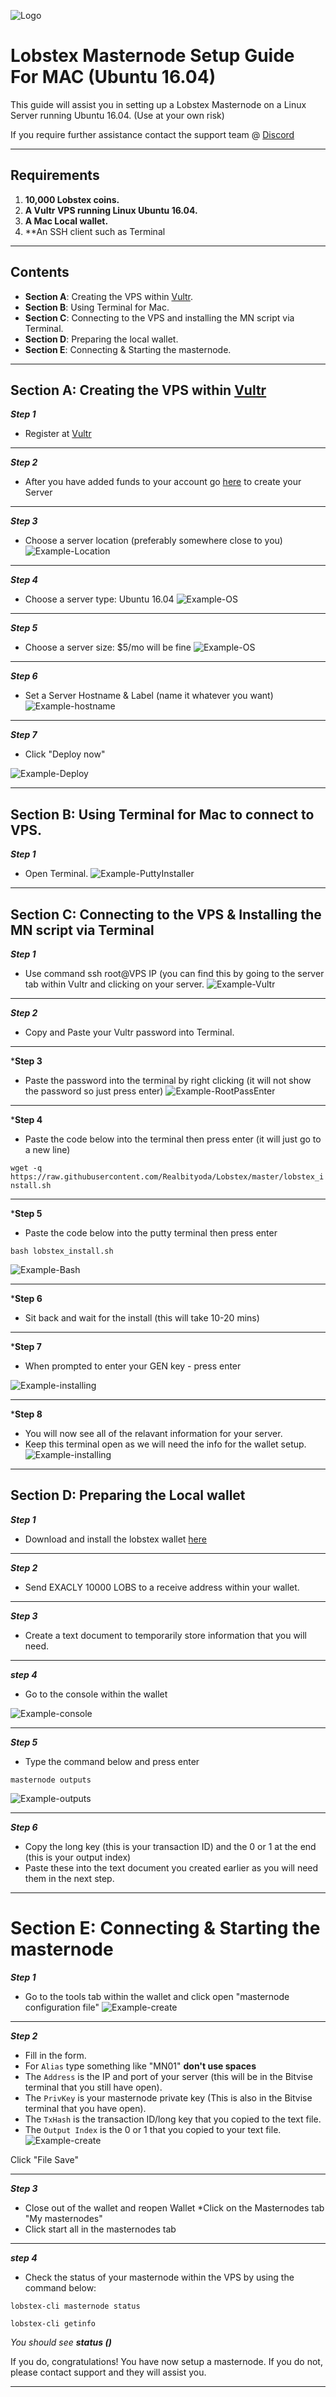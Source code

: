 ![Logo](https://i.imgur.com/iv5Zdek.png)
# Lobstex Masternode Setup Guide  For MAC (Ubuntu 16.04)
This guide will assist you in setting up a Lobstex Masternode on a Linux Server running Ubuntu 16.04. (Use at your own risk)

If you require further assistance contact the support team @ [Discord](https://discord.gg/BDbgFhQ)
***
## Requirements
1) **10,000 Lobstex coins.**
2) **A Vultr VPS running Linux Ubuntu 16.04.**
3) **A Mac Local wallet.**
4) **An SSH client such as Terminal
***
## Contents
* **Section A**: Creating the VPS within [Vultr](https://www.vultr.com/?ref=7330204).
* **Section B**: Using Terminal for Mac.
* **Section C**: Connecting to the VPS and installing the MN script via Terminal.
* **Section D**: Preparing the local wallet.
* **Section E**: Connecting & Starting the masternode.
***

## Section A: Creating the VPS within [Vultr](https://www.vultr.com/?ref=7296974) 
***Step 1***
* Register at [Vultr](https://www.vultr.com/?ref=7296974)
***

***Step 2***
* After you have added funds to your account go [here](https://my.vultr.com/deploy/) to create your Server
***

***Step 3*** 
* Choose a server location (preferably somewhere close to you)
![Example-Location](https://i.imgur.com/ozi7Bkr.png)
***

***Step 4***
* Choose a server type: Ubuntu 16.04
![Example-OS](https://i.imgur.com/aSMqHUK.png)
***

***Step 5***
* Choose a server size: $5/mo will be fine 
![Example-OS](https://i.imgur.com/UoGoHcM.png)
***

***Step 6*** 
* Set a Server Hostname & Label (name it whatever you want)
![Example-hostname](https://i.imgur.com/NtualgA.png)
***

***Step 7***
* Click "Deploy now"

![Example-Deploy](https://i.imgur.com/4qpYuH0.png)
***


## Section B: Using Terminal for Mac to connect to VPS. 

***Step 1***
* Open Terminal. 
![Example-PuttyInstaller](https://i.imgur.com/hDEkM2Y.png)
***

## Section C: Connecting to the VPS & Installing the MN script via Terminal

***Step 1***
* Use command ssh root@VPS IP (you can find this by going to the server tab within Vultr and clicking on your server. 
![Example-Vultr](https://i.imgur.com/PZWEq5f.png)
***


***Step 2*** 
* Copy and Paste your Vultr password into Terminal.  
***


***Step 3** 
* Paste the password into the terminal by right clicking (it will not show the password so just press enter)
![Example-RootPassEnter](https://i.imgur.com/1iDNVCW.png)
***

***Step 4**
* Paste the code below into the terminal then press enter (it will just go to a new line)

`wget -q https://raw.githubusercontent.com/Realbityoda/Lobstex/master/lobstex_install.sh`
***

***Step 5**
* Paste the code below into the putty terminal then press enter

`bash lobstex_install.sh`

![Example-Bash](https://i.imgur.com/gAnMfxy.png)

***

***Step 6**
* Sit back and wait for the install (this will take 10-20 mins)
***

***Step 7**
* When prompted to enter your GEN key - press enter

![Example-installing](https://i.imgur.com/8ZAjIEx.png)
***

***Step 8**
* You will now see all of the relavant information for your server.
* Keep this terminal open as we will need the info for the wallet setup.
![Example-installing](https://i.imgur.com/Q87LcnW.png)
***

## Section D: Preparing the Local wallet

***Step 1***
* Download and install the lobstex wallet [here](https://github.com/avymantech/lobstex/releases/tag/v1.0)
***

***Step 2***
* Send EXACLY 10000 LOBS to a receive address within your wallet.
***

***Step 3***
* Create a text document to temporarily store information that you will need. 
***

***step 4***
* Go to the console within the wallet 

![Example-console](https://i.imgur.com/6NM7G9a.png)
***

***Step 5***
* Type the command below and press enter 

`masternode outputs` 

![Example-outputs](https://i.imgur.com/GD7Ro1m.png)
***

***Step 6***
* Copy the long key (this is your transaction ID) and the 0 or 1 at the end (this is your output index)
* Paste these into the text document you created earlier as you will need them in the next step.
***

# Section E: Connecting & Starting the masternode 

***Step 1***
* Go to the tools tab within the wallet and click open "masternode configuration file" 
![Example-create](https://i.imgur.com/COsfvfA.png)
***

***Step 2***

* Fill in the form. 
* For `Alias` type something like "MN01" **don't use spaces**
* The `Address` is the IP and port of your server (this will be in the Bitvise terminal that you still have open).
* The `PrivKey` is your masternode private key (This is also in the Bitvise terminal that you have open).
* The `TxHash` is the transaction ID/long key that you copied to the text file.
* The `Output Index` is the 0 or 1 that you copied to your text file.
![Example-create](https://i.imgur.com/9b1I3bk.png)

Click "File Save"
***

***Step 3***
* Close out of the wallet and reopen Wallet
*Click on the Masternodes tab "My masternodes"
* Click start all in the masternodes tab
***

***step 4***
* Check the status of your masternode within the VPS by using the command below:

`lobstex-cli masternode status`

`lobstex-cli getinfo`

*You should see ***status (*)***

If you do, congratulations! You have now setup a masternode. If you do not, please contact support and they will assist you.  
***
